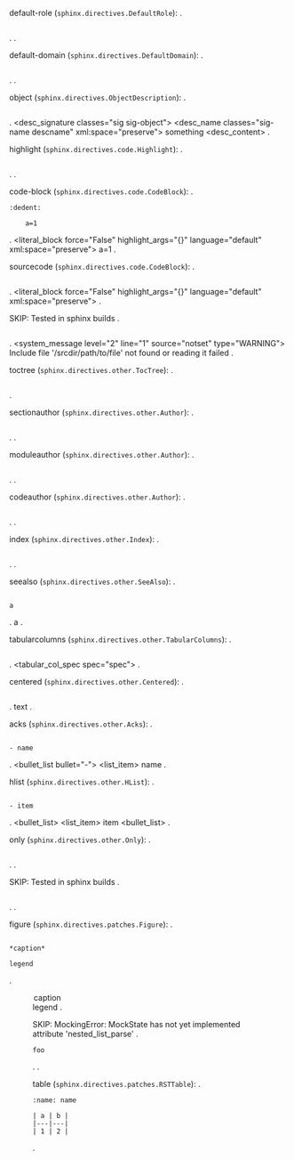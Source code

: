 default-role (`sphinx.directives.DefaultRole`):
.
```{default-role}
```
.
<document source="<src>/index.md">
.

default-domain (`sphinx.directives.DefaultDomain`):
.
```{default-domain} mydomain
```
.
<document source="<src>/index.md">
.

object (`sphinx.directives.ObjectDescription`):
.
```{object} something
```
.
<document source="<src>/index.md">
    <index entries="">
    <desc classes="object" desctype="object" domain="" noindex="False" objtype="object">
        <desc_signature classes="sig sig-object">
            <desc_name classes="sig-name descname" xml:space="preserve">
                something
        <desc_content>
.

highlight (`sphinx.directives.code.Highlight`):
.
```{highlight} something
```
.
<document source="<src>/index.md">
    <highlightlang force="False" lang="something" linenothreshold="9223372036854775807">
.

code-block (`sphinx.directives.code.CodeBlock`):
.
```{code-block}
:dedent:

    a=1
```
.
<document source="<src>/index.md">
    <literal_block force="False" highlight_args="{}" language="default" xml:space="preserve">
        a=1
.

sourcecode (`sphinx.directives.code.CodeBlock`):
.
```{sourcecode}
```
.
<document source="<src>/index.md">
    <literal_block force="False" highlight_args="{}" language="default" xml:space="preserve">
.

SKIP: Tested in sphinx builds
.
```{literalinclude} /path/to/file
```
.
<document source="notset">
    <system_message level="2" line="1" source="notset" type="WARNING">
        <paragraph>
            Include file '/srcdir/path/to/file' not found or reading it failed
.

toctree (`sphinx.directives.other.TocTree`):
.
```{toctree}
```
.
<document source="<src>/index.md">
    <compound classes="toctree-wrapper">
        <toctree caption="True" entries="" glob="False" hidden="False" includefiles="" includehidden="False" maxdepth="-1" numbered="0" parent="index" titlesonly="False">
.

sectionauthor (`sphinx.directives.other.Author`):
.
```{sectionauthor} bob geldof
```
.
<document source="<src>/index.md">
.

moduleauthor (`sphinx.directives.other.Author`):
.
```{moduleauthor} ringo starr
```
.
<document source="<src>/index.md">
.

codeauthor (`sphinx.directives.other.Author`):
.
```{codeauthor} paul mcartney
```
.
<document source="<src>/index.md">
.

index (`sphinx.directives.other.Index`):
.
```{index} something
```
.
<document source="<src>/index.md">
    <index entries="('single',\ 'something',\ 'index-0',\ '',\ None)" inline="False">
    <target ids="index-0">
.

seealso (`sphinx.directives.other.SeeAlso`):
.
```{seealso}

a
```
.
<document source="<src>/index.md">
    <seealso>
        <paragraph>
            a
.

tabularcolumns (`sphinx.directives.other.TabularColumns`):
.
```{tabularcolumns} spec
```
.
<document source="<src>/index.md">
    <tabular_col_spec spec="spec">
.

centered (`sphinx.directives.other.Centered`):
.
```{centered} text
```
.
<document source="<src>/index.md">
    <centered>
        text
.

acks (`sphinx.directives.other.Acks`):
.
```{acks}

- name
```
.
<document source="<src>/index.md">
    <acks>
        <bullet_list bullet="-">
            <list_item>
                <paragraph>
                    name
.

hlist (`sphinx.directives.other.HList`):
.
```{hlist}

- item
```
.
<document source="<src>/index.md">
    <hlist ncolumns="2">
        <hlistcol>
            <bullet_list>
                <list_item>
                    <paragraph>
                        item
        <hlistcol>
            <bullet_list>
.

only (`sphinx.directives.other.Only`):
.
```{only} expr
```
.
<document source="<src>/index.md">
    <only expr="expr">
.

SKIP: Tested in sphinx builds
.
```{include} path/to/include
```
.
<document source="notset">
.

figure (`sphinx.directives.patches.Figure`):
.
```{figure} path/to/figure

*caption*

legend
```
.
<document source="<src>/index.md">
    <figure>
        <image uri="path/to/figure">
        <caption>
            <emphasis>
                caption
        <legend>
            <paragraph>
                legend
.

SKIP: MockingError: MockState has not yet implemented attribute 'nested_list_parse'
.
```{meta}
foo
```
.
<document source="notset">
.

table (`sphinx.directives.patches.RSTTable`):
.
```{table} *title*
:name: name

| a | b |
|---|---|
| 1 | 2 |
```
.
<document source="<src>/index.md">
    <table classes="colwidths-auto" ids="name" names="name">
        <title>
            <emphasis>
                title
        <tgroup cols="2">
            <colspec colwidth="50">
            <colspec colwidth="50">
            <thead>
                <row>
                    <entry>
                        <paragraph>
                            a
                    <entry>
                        <paragraph>
                            b
            <tbody>
                <row>
                    <entry>
                        <paragraph>
                            1
                    <entry>
                        <paragraph>
                            2
.

csv-table (`sphinx.directives.patches.CSVTable`):
.
```{csv-table}

"Albatross", 2.99, "On a stick!"
```
.
<document source="<src>/index.md">
    <table>
        <tgroup cols="3">
            <colspec colwidth="33">
            <colspec colwidth="33">
            <colspec colwidth="33">
            <tbody>
                <row>
                    <entry>
                        <paragraph>
                            Albatross
                    <entry>
                        <paragraph>
                            2.99
                    <entry>
                        <paragraph>
                            On a stick!
.

list-table (`sphinx.directives.patches.ListTable`):
.
```{list-table}

* - item
```
.
<document source="<src>/index.md">
    <table>
        <tgroup cols="1">
            <colspec colwidth="100">
            <tbody>
                <row>
                    <entry>
                        <paragraph>
                            item
.

code (`sphinx.directives.patches.Code`):
.
```{code} python

a
```
.
<document source="<src>/index.md">
    <literal_block force="False" highlight_args="{}" language="python" xml:space="preserve">
        a
.

math (`sphinx.directives.patches.MathDirective`):
.
```{math}
```
.
<document source="<src>/index.md">
    <math_block docname="index" label="True" nowrap="False" number="True" xml:space="preserve">
.

deprecated (`sphinx.domains.changeset.VersionChange`):
.
```{deprecated} 0.3
```
.
<document source="<src>/index.md">
    <versionmodified type="deprecated" version="0.3">
        <paragraph translatable="False">
            <inline classes="versionmodified deprecated">
                Deprecated since version 0.3.
.

versionadded (`sphinx.domains.changeset.VersionChange`):
.
```{versionadded} 0.2
```
.
<document source="<src>/index.md">
    <versionmodified type="versionadded" version="0.2">
        <paragraph translatable="False">
            <inline classes="versionmodified added">
                New in version 0.2.
.

versionchanged (`sphinx.domains.changeset.VersionChange`):
.
```{versionchanged} 0.1
```
.
<document source="<src>/index.md">
    <versionmodified type="versionchanged" version="0.1">
        <paragraph translatable="False">
            <inline classes="versionmodified changed">
                Changed in version 0.1.
.

glossary (`sphinx.domains.std.Glossary`):
.
```{glossary}

term 1 : A
term 2 : B
    Definition of both terms.
```
.
<document source="<src>/index.md">
    <glossary>
        <definition_list classes="glossary">
            <definition_list_item>
                <term ids="term-term-1">
                    term 1
                    <index entries="('single',\ 'term\ 1',\ 'term-term-1',\ 'main',\ 'A')">
                <term ids="term-term-2">
                    term 2
                    <index entries="('single',\ 'term\ 2',\ 'term-term-2',\ 'main',\ 'B')">
                <definition>
                    <paragraph>
                        Definition of both terms.
.

SPHINX4-SKIP productionlist (`sphinx.domains.std.ProductionList`):
.
```{productionlist} try_stmt: try1_stmt | try2_stmt
```
.
<document source="<src>/index.md">
    <productionlist>
        <production ids="grammar-token-try_stmt" tokenname="try_stmt" xml:space="preserve">
             try1_stmt | try2_stmt
.

cmdoption (`sphinx.domains.std.Cmdoption`):
.
```{cmdoption} a
```
.
<document source="<src>/index.md">
    <index entries="('pair',\ 'command\ line\ option;\ a',\ 'cmdoption-arg-a',\ '',\ None)">
    <desc classes="std cmdoption" desctype="cmdoption" domain="std" noindex="False" objtype="cmdoption">
        <desc_signature allnames="a" classes="sig sig-object" ids="cmdoption-arg-a">
            <desc_name classes="sig-name descname" xml:space="preserve">
                a
            <desc_addname classes="sig-prename descclassname" xml:space="preserve">
        <desc_content>
.

rst:directive (`sphinx.domains.rst.ReSTDirective`):
.
```{rst:directive} a
```
.
<document source="<src>/index.md">
    <index entries="('single',\ 'a\ (directive)',\ 'directive-a',\ '',\ None)">
    <desc classes="rst directive" desctype="directive" domain="rst" noindex="False" objtype="directive">
        <desc_signature classes="sig sig-object" ids="directive-a">
            <desc_name classes="sig-name descname" xml:space="preserve">
                .. a::
        <desc_content>
.

SPHINX4-SKIP rst:directive:option (`sphinx.domains.rst.ReSTDirectiveOption`):
.
```{rst:directive:option} a
```
.
<document source="<src>/index.md">
    <index entries="('single',\ ':a:\ (directive\ option)',\ 'directive-option-a',\ '',\ 'A')">
    <desc classes="rst directive:option" desctype="directive:option" domain="rst" noindex="False" objtype="directive:option">
        <desc_signature classes="sig sig-object" ids="directive-option-a">
            <desc_name classes="sig-name descname" xml:space="preserve">
                :a:
        <desc_content>
.
